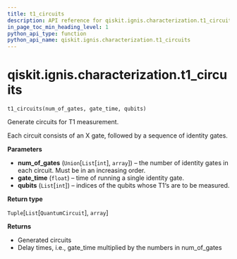 ```yaml
---
title: t1_circuits
description: API reference for qiskit.ignis.characterization.t1_circuits
in_page_toc_min_heading_level: 1
python_api_type: function
python_api_name: qiskit.ignis.characterization.t1_circuits
---
```


# qiskit.ignis.characterization.t1\_circuits

<span id="qiskit.ignis.characterization.t1_circuits" />

`t1_circuits(num_of_gates, gate_time, qubits)`

Generate circuits for T1 measurement.

Each circuit consists of an X gate, followed by a sequence of identity gates.

**Parameters**

*   **num\_of\_gates** (`Union`\[`List`\[`int`], `array`]) – the number of identity gates in each circuit. Must be in an increasing order.
*   **gate\_time** (`float`) – time of running a single identity gate.
*   **qubits** (`List`\[`int`]) – indices of the qubits whose T1‘s are to be measured.

**Return type**

`Tuple`\[`List`\[`QuantumCircuit`], `array`]

**Returns**

*   Generated circuits
*   Delay times, i.e., gate\_time multiplied by the numbers in num\_of\_gates

